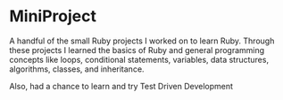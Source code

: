 # MiniProject

A handful of the small Ruby projects I worked on to learn Ruby. Through these projects I learned the basics of Ruby and general programming concepts like loops,
conditional statements, variables, data structures, algorithms, classes, and inheritance.

Also, had a chance to learn and try Test Driven Development
